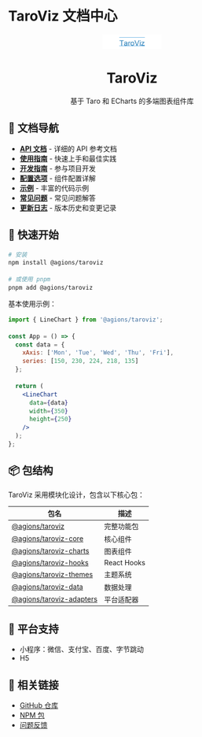 # TaroViz 文档中心

<div align="center">
  <img src="../logo.png" alt="TaroViz Logo" width="120" />
  <h1>TaroViz</h1>
  <p>基于 Taro 和 ECharts 的多端图表组件库</p>
</div>

## 📖 文档导航

- **[API 文档](../docs-api/index.html)** - 详细的 API 参考文档
- **[使用指南](./USAGE.md)** - 快速上手和最佳实践
- **[开发指南](./DEVELOPMENT.md)** - 参与项目开发
- **[配置选项](./OPTIONS.md)** - 组件配置详解
- **[示例](./EXAMPLES.md)** - 丰富的代码示例
- **[常见问题](./FAQ.md)** - 常见问题解答
- **[更新日志](./CHANGELOG.md)** - 版本历史和变更记录

## 🚀 快速开始

```bash
# 安装
npm install @agions/taroviz

# 或使用 pnpm
pnpm add @agions/taroviz
```

基本使用示例：

```jsx
import { LineChart } from '@agions/taroviz';

const App = () => {
  const data = {
    xAxis: ['Mon', 'Tue', 'Wed', 'Thu', 'Fri'],
    series: [150, 230, 224, 218, 135]
  };

  return (
    <LineChart
      data={data}
      width={350}
      height={250}
    />
  );
};
```

## 📦 包结构

TaroViz 采用模块化设计，包含以下核心包：

| 包名                                          | 描述        |
| --------------------------------------------- | ----------- |
| [@agions/taroviz](../packages/all)               | 完整功能包  |
| [@agions/taroviz-core](../packages/core)         | 核心组件    |
| [@agions/taroviz-charts](../packages/charts)     | 图表组件    |
| [@agions/taroviz-hooks](../packages/hooks)       | React Hooks |
| [@agions/taroviz-themes](../packages/themes)     | 主题系统    |
| [@agions/taroviz-data](../packages/data)         | 数据处理    |
| [@agions/taroviz-adapters](../packages/adapters) | 平台适配器  |

## 📱 平台支持

- 小程序：微信、支付宝、百度、字节跳动
- H5

## 🔗 相关链接

- [GitHub 仓库](https://github.com/agions/taroviz)
- [NPM 包](https://www.npmjs.com/package/@agions/taroviz)
- [问题反馈](https://github.com/agions/taroviz/issues)
